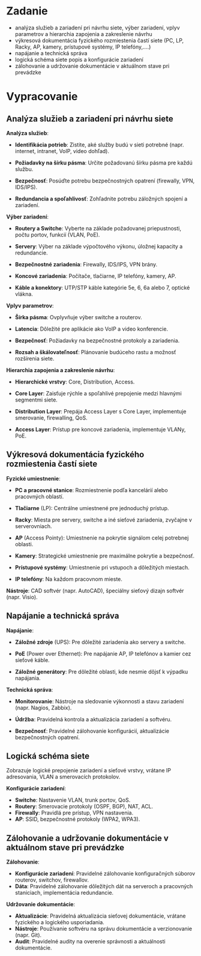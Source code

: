 # Zadanie

- analýza služieb a zariadení pri návrhu siete, výber zariadení, vplyv parametrov a hierarchia zapojenia a zakreslenie návrhu
- výkresová dokumentácia fyzického rozmiestenia častí siete (PC, LP, Racky, AP, kamery, prístupové systémy, IP telefóny,....)
- napájanie a technická správa
- logická schéma siete popis a konfigurácie zariadení
- zálohovanie a udržovanie dokumentácie v aktuálnom stave pri prevádzke

# Vypracovanie

## Analýza služieb a zariadení pri návrhu siete

**Analýza služieb**:

- **Identifikácia potrieb**: Zistite, aké služby budú v sieti potrebné (napr. internet, intranet, VoIP, video dohľad).

- **Požiadavky na šírku pásma**: Určite požadovanú šírku pásma pre každú službu.
- **Bezpečnosť**: Posúďte potrebu bezpečnostných opatrení (firewally, VPN, IDS/IPS).
- **Redundancia a spoľahlivosť**: Zohľadnite potrebu záložných spojení a zariadení.

**Výber zariadení**:

- **Routery a Switche**: Vyberte na základe požadovanej priepustnosti, počtu portov, funkcií (VLAN, PoE).

- **Servery**: Výber na základe výpočtového výkonu, úložnej kapacity a redundancie.
- **Bezpečnostné zariadenia**: Firewally, IDS/IPS, VPN brány.
- **Koncové zariadenia**: Počítače, tlačiarne, IP telefóny, kamery, AP.
- **Káble a konektory**: UTP/STP káble kategórie 5e, 6, 6a alebo 7, optické vlákna.

**Vplyv parametrov**:

- **Šírka pásma**: Ovplyvňuje výber switche a routerov.

- **Latencia**: Dôležité pre aplikácie ako VoIP a video konferencie.
- **Bezpečnosť**: Požiadavky na bezpečnostné protokoly a zariadenia.
- **Rozsah a škálovateľnosť**: Plánovanie budúceho rastu a možnosť rozšírenia siete.

**Hierarchia zapojenia a zakreslenie návrhu**:

- **Hierarchické vrstvy**: Core, Distribution, Access.

- **Core Layer**: Zaisťuje rýchle a spoľahlivé prepojenie medzi hlavnými segmentmi siete.
- **Distribution Layer**: Prepája Access Layer s Core Layer, implementuje smerovanie, firewalling, QoS.
- **Access Layer**: Prístup pre koncové zariadenia, implementuje VLANy, PoE.

## Výkresová dokumentácia fyzického rozmiestenia častí siete

**Fyzické umiestnenie**:

- **PC a pracovné stanice**: Rozmiestnenie podľa kancelárií alebo pracovných oblastí.

- **Tlačiarne** (LP): Centrálne umiestnené pre jednoduchý prístup.
- **Racky**: Miesta pre servery, switche a iné sieťové zariadenia, zvyčajne v serverovniach.
- **AP** (Access Pointy): Umiestnenie na pokrytie signálom celej potrebnej oblasti.
- **Kamery**: Strategické umiestnenie pre maximálne pokrytie a bezpečnosť.
- **Prístupové systémy**: Umiestnenie pri vstupoch a dôležitých miestach.
- **IP telefóny**: Na každom pracovnom mieste.

**Nástroje**: CAD softvér (napr. AutoCAD), špeciálny sieťový dizajn softvér (napr. Visio).

## Napájanie a technická správa

**Napájanie**:

- **Záložné zdroje** (UPS): Pre dôležité zariadenia ako servery a switche.

- **PoE** (Power over Ethernet): Pre napájanie AP, IP telefónov a kamier cez sieťové káble.
- **Záložné generátory**: Pre dôležité oblasti, kde nesmie dôjsť k výpadku napájania.

**Technická správa**:

- **Monitorovanie**: Nástroje na sledovanie výkonnosti a stavu zariadení (napr. Nagios, Zabbix).

- **Údržba**: Pravidelná kontrola a aktualizácia zariadení a softvéru.
- **Bezpečnosť**: Pravidelné zálohovanie konfigurácií, aktualizácie bezpečnostných opatrení.

## Logická schéma siete

Zobrazuje logické prepojenie zariadení a sieťové vrstvy, vrátane IP adresovania, VLAN a smerovacích protokolov.

**Konfigurácie zariadení**:
- **Switche**: Nastavenie VLAN, trunk portov, QoS.
- **Routery**: Smerovacie protokoly (OSPF, BGP), NAT, ACL.
- **Firewally**: Pravidlá pre prístup, VPN nastavenia.
- **AP**: SSID, bezpečnostné protokoly (WPA2, WPA3).

## Zálohovanie a udržovanie dokumentácie v aktuálnom stave pri prevádzke

**Zálohovanie**:

- **Konfigurácie zariadení**: Pravidelné zálohovanie konfiguračných súborov routerov, switchov, firewallov.
- **Dáta**: Pravidelné zálohovanie dôležitých dát na serveroch a pracovných staniciach, implementácia redundancie.

**Udržovanie dokumentácie**:

- **Aktualizácie**: Pravidelná aktualizácia sieťovej dokumentácie, vrátane fyzického a logického usporiadania.
- **Nástroje**: Používanie softvéru na správu dokumentácie a verzionovanie (napr. Git).
- **Audit**: Pravidelné audity na overenie správnosti a aktuálnosti dokumentácie.